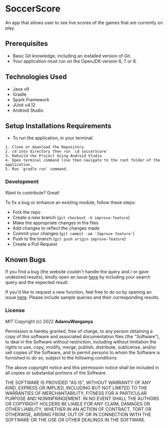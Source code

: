 # SoccerScore

An app that allows user to see live scores of the games that are currently on play.

## Prerequisites

- Basic Git knowledge, including an installed version of Git.
- Your application must run on the OpenJDK version 6, 7 or 8.

## Technologies Used

- Java v9
- Gradle
- Spark Framework
- JUnit v4.12
- Android Studio


## Setup Installations Requirements
   * To run the application, in your terminal:

    1. Clone or download the Repository
    2. cd into directory then run `cd soccerScore`
    3. Rebuild the Project Using Android Studio
    4. Open terminal command line then navigate to the root folder of the application.
    5. Run `gradle run` command.


### Development

Want to contribute? Great!

To fix a bug or enhance an existing module, follow these steps:

- Fork the repo
- Create a new branch (`git checkout -b improve-feature`)
- Make the appropriate changes in the files
- Add changes to reflect the changes made
- Commit your changes (`git commit -am 'Improve feature'`)
- Push to the branch (`git push origin improve-feature`)
- Create a Pull Request

## Known Bugs

If you find a bug (the website couldn't handle the query and / or gave undesired results), kindly open an issue [here](https://github.com/AdamuWanganya/SoccerScore/issues/new) by including your search query and the expected result.

If you'd like to request a new function, feel free to do so by opening an issue [here](https://github.com/AdamuWanganya/SoccerScore/issues/new). Please include sample queries and their corresponding results.

### License

*MIT*
Copyright (c) 2022 **AdamuWanganya**

Permission is hereby granted, free of charge, to any person obtaining a copy of this software and associated documentation files (the "Software"), to deal in the Software without restriction, including without limitation the rights to use, copy, modify, merge, publish, distribute, sublicense, and/or sell copies of the Software, and to permit persons to whom the Software is furnished to do so, subject to the following conditions:

The above copyright notice and this permission notice shall be included in all copies or substantial portions of the Software.

THE SOFTWARE IS PROVIDED "AS IS", WITHOUT WARRANTY OF ANY KIND, EXPRESS OR IMPLIED, INCLUDING BUT NOT LIMITED TO THE WARRANTIES OF MERCHANTABILITY, FITNESS FOR A PARTICULAR PURPOSE AND NONINFRINGEMENT. IN NO EVENT SHALL THE AUTHORS OR COPYRIGHT HOLDERS BE LIABLE FOR ANY CLAIM, DAMAGES OR OTHER LIABILITY, WHETHER IN AN ACTION OF CONTRACT, TORT OR OTHERWISE, ARISING FROM, OUT OF OR IN CONNECTION WITH THE SOFTWARE OR THE USE OR OTHER DEALINGS IN THE SOFTWARE.